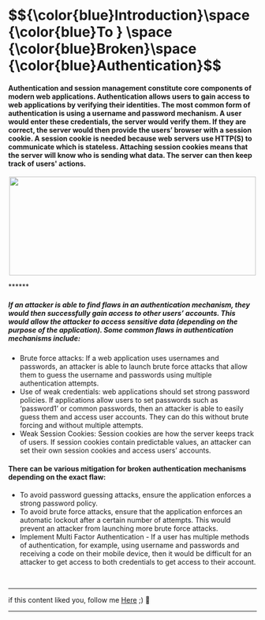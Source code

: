 <h1>$${\color{blue}Introduction}\space {\color{blue}To } \space {\color{blue}Broken}\space {\color{blue}Authentication}$$</h1>



#### Authentication and session management constitute core components of modern web applications. Authentication allows users to gain access to web applications by verifying their identities. The most common form of authentication is using a username and password mechanism. A user would enter these credentials, the server would verify them. If they are correct, the server would then provide the users’ browser with a session cookie. A session cookie is needed because web servers use HTTP(S) to communicate which is stateless. Attaching session cookies means that the server will know who is sending what data. The server can then keep track of users' actions. 

<p align="center">
<img src="https://github.com/4bo4yman/Web-Application-Penetration-Testing/assets/156849852/03b52d22-de6b-49ec-8f5e-bc6b0144beff" height="200px" width="500px">
</p> 
******

##### If an attacker is able to find flaws in an authentication mechanism, they would then successfully gain access to other users’ accounts. This would allow the attacker to access sensitive data (depending on the purpose of the application). Some common flaws in authentication mechanisms include:

  * Brute force attacks: If a web application uses usernames and passwords, an attacker is able to launch brute force attacks that allow them to guess the username and passwords using multiple authentication attempts. 
  * Use of weak credentials: web applications should set strong password policies. If applications allow users to set passwords such as ‘password1’ or common passwords, then an attacker is able to easily guess them and access user accounts. They can do this without brute forcing and without multiple attempts.
  * Weak Session Cookies: Session cookies are how the server keeps track of users. If session cookies contain predictable values, an attacker can set their own session cookies and access users’ accounts. 

#### There can be various mitigation for broken authentication mechanisms depending on the exact flaw:

  * To avoid password guessing attacks, ensure the application enforces a strong password policy. 
  * To avoid brute force attacks, ensure that the application enforces an automatic lockout after a certain number of attempts. This would prevent an attacker from launching more brute force attacks.
  * Implement Multi Factor Authentication - If a user has multiple methods of authentication, for example, using username and passwords and receiving a code on their mobile device, then it would be difficult for an attacker to get access to both credentials to get access to their account.

<br>

******
if this content liked you, follow me [Here](https://github.com/4bo4yman) ;) :tada:
*****
